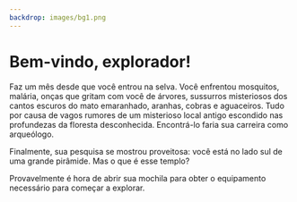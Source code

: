 ```yaml
---
backdrop: images/bg1.png
---
```


# Bem-vindo, explorador!

Faz um mês desde que você entrou na selva. Você enfrentou mosquitos, malária, onças que gritam com você de árvores, sussurros misteriosos dos cantos escuros do mato emaranhado, aranhas, cobras e aguaceiros. Tudo por causa de vagos rumores de um misterioso local antigo escondido nas profundezas da floresta desconhecida. Encontrá-lo faria sua carreira como arqueólogo.

Finalmente, sua pesquisa se mostrou proveitosa: você está no lado sul de uma grande pirâmide. Mas o que é esse templo?

Provavelmente é hora de abrir sua mochila para obter o equipamento necessário para começar a explorar.

<Page url="quartos/1" instructions="" action="Abra" condition="none" />
